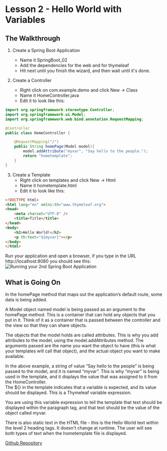 # Lesson 2 - Hello World with Variables 
## The Walkthrough 

1. Create a Spring Boot Application 
	* Name it SpringBoot_02 
	* Add the dependencies for the web and for thymeleaf 
	* Hit next until you finish the wizard, and then wait until it's done.    

2. Create a Controller 
	* Right click on com.example.demo and click New -> Class 
	* Name it HomeController.java 
	* Edit it to look like this: 
```java
import org.springframework.stereotype.Controller;
import org.springframework.ui.Model;
import org.springframework.web.bind.annotation.RequestMapping;

@Controller
public class HomeController {

    @RequestMapping("/")
    public String homePage(Model model){
        model.addAttribute("myvar", "Say hello to the people.");
        return "hometemplate";
    }
}
```

3. Create a Template 
  	* Right click on templates and click New -> Html 
	* Name it hometemplate.html 
	* Edit it to look like this: 
```html
<!DOCTYPE html>
<html lang="en" xmlns:th="www.thymeleaf.org">
<head>
    <meta charset="UTF-8" />
    <title>Title</title>
</head>
<body>
    <h2>Hello World!</h2>
    <p th:text="${myvar}"></p>
</body>
</html>
```

Run your application and open a browser, if you type in the URL http://localhost:8080 you should see this: 
![Running your 2nd Spring Boot Application](https://github.com/ajhenley/unofficialguides/blob/master/IntroToSpringBoot/img/Lesson02.png "Running your 2nd Spring Boot Application")

## What is Going On
In the homePage method that maps out the application’s default route, some data is being added.  

A Model object named model is being passed as an argument to the homePage method. This is a container that can hold any objects that you put in it. Think of it as a container that is passed between the controller and the view so that they can share objects.  

The objects that the model holds are called attributes. This is why you add attributes to the model, using the model.addAttributes method. The arguments passed are the name you want the object to have (this is what your templates will call that object), and the actual object you want to make available.   

In the above example, a string of value “Say hello to the people” is being passed to the model, and it is named “myvar”. This is why “myvar" is being used in the template, and it displays the value that was assigned to it from the HomeController.  
The ${} in the template indicates that a variable is expected, and its value should be displayed. This is a Thymeleaf variable expression.  

You are using this variable expression to tell the template that text should be displayed within the paragraph tag, and that text should be the value of the object called myvar.  

There is also static text in the HTML file - this is the Hello World text within the level 2 heading tags. It doesn't change at runtime. The user will see both types of text when the hometemplate file is displayed.

[Github Repository](https://github.com/ajhenley/SpringBoot_02)

